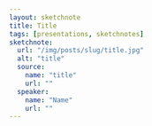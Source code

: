 ```yaml
---
layout: sketchnote
title: Title
tags: [presentations, sketchnotes]
sketchnote:
  url: "/img/posts/slug/title.jpg"
  alt: "title"
  source:
    name: "title"
    url: ""
  speaker:
    name: "Name"
    url: ""
---
```

